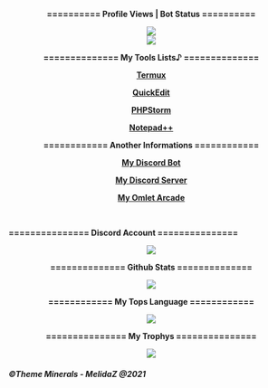 <div align="center">
<p><b>========== Profile Views | Bot Status ==========</b></p>
 <a href="#">
 <img src="https://komarev.com/ghpvc/?username=MelidaZ&label=PROFILE+VIEWS"/>
 </a>
 <br>
 <a href="https://top.gg/bot/706144670807228568">
 <img src="https://top.gg/api/widget/status/706144670807228568.svg"/>
 </a>
 <br>
</div>
<div align="center">
 <p><b>============== My Tools Lists♪ ==============</b></p>
 <a href="https://termux.com">
  <p><b>Termux<b></p>
 </a>
 <a href="https://quickedit.en.uptodown.com/android">
  <p><b>QuickEdit<b></p>
 </a>
 <a href="https://www.jetbrains.com/phpstorm">
  <p><b>PHPStorm<b></p>
 </a>
 <a href="https://notepad-plus-plus.org/downloads">
  <p><b>Notepad++<b></p>
 </a>
</div>
<div align="center">
 <p><b>============ Another Informations ============</b></p>
 <a href="https://ayakabot.ml">
  <p><b>My Discord Bot<b></p>
 </a>
 <a href="https://discord.gg/XpTut4RSTS">
  <p><b>My Discord Server<b></p>
 </a>
 <a href="https://omlet.gg/notkungz1">
  <p><b>My Omlet Arcade<b></p>
 </a>
 <br>
</div>
<p><b>=============== Discord Account ===============</b></p>
<p align="center">
 <a href="#">
 <img src="https://discord.c99.nl/widget/theme-1/568093374662311956.png"></a>
 </a>
 <br>
<div align="center">
    <p><b>============== Github Stats ==============<b></p>
    <a href="#">
      <img src="https://github-readme-stats.vercel.app/api?username=MelidaZ&include_all_commits=true&count_private=true&theme=react&show_icons=true&hide_border=true&title_color=87CEEB&icon_color=87CEEB&bg_color=0d1117"/>
    </a>
    <br>
    <p><b>============ My Tops Language ============<b></p>
    <a href="#">
      <img src="https://github-readme-stats.vercel.app/api/top-langs/?username=MelidaZ&layout=compact&theme=react&show_icons=true&hide_border=true&title_color=87CEEB&icon_color=87CEEB&bg_color=0d1117"/>
    </a>
    <br>
    <p><b>=============== My Trophys ===============<b></p>
    <a href="#">
      <img src="https://github-profile-trophy.vercel.app/?username=MelidaZ&theme=discord"/>
    </a>
    <br>
</div>

<h6><b>©Theme Minerals - MelidaZ @2021</b></h6>
